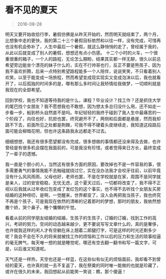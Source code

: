 # 看不见的夏天

> 2016-08-28

明天又要开始收拾行李，暑假仿佛是从昨天开始的，然而明天就结束了，两个月，比想象中走的更快，我的第二十三个暑假目标依然和以往一样，没有完成，可惜再也没有机会弥补了，人生中最后一个暑假，就这么静悄悄的走了，曾经属于我的，从此以后就变成了别人的暑假，想想还有点小伤感。 十二个小时的火车，一个很重很重的箱子，一个人的路程，无论怎么期盼，结果其实都一样无聊，很久以前总希望旁边能坐个漂亮的妹子什么的，实在不行帅哥也行，反正不要是熊孩子，因为我不喜欢折腾，后来一点特别希望路程能多一个人陪伴，说说笑笑，不只看着别人欢笑，以至于能变成一场旅程，然而希望变成现实现实又变成泡沫以后，我也就看开了，以后孤独的时间多的是，哪有那么多时间让我矫情给我做梦，一切顺利就是我现在的全部希望。

回到学校，我也不知道等待我的是什么，课程？毕业设计？找工作？还是抓住大学的尾巴找个女朋友？我不愿想我也不敢想，因为想太多总归没什么用，还不如走一步看一步，船到桥头自然直不是吗。年纪轻轻的我终于碰到了我人生中最痛苦的一个阶段了，向往也好，抗拒也罢，终究避开不了，两侧和后面都是悬崖，然而我却跳不下去，前面所见之处都是荆棘，可我不得不硬着头皮继续走，我知道这段路后面可能会柳暗花明，但也许这条路我永远都走不过去。

细细想想，我还有很多愿望都没有完成，很多想做的事情都还没来得及去做，也许曾经是有很多机会摆在我面前的，可是我没有珍惜，或者觉得来日方长，最终变成了一辈子的遗憾。

我一直是个胆小的人，当然这有很多方面的原因，要改掉也不是一件容易的事，很多需要勇气的事情我能不去触碰就绕过它，实在没办法我才会咬牙往前，以前毕竟没有什么风风雨雨，父母也好，老师也罢，不是在学校就是在家，周围不是同学就是亲人，过的安安稳稳，无忧无虑，这个夏天过后，一切都将改变了，我不得不正视以后我就从过年收红包变成了发红包的这个事实，也不得不去听找个女朋友买房结婚的这种唠叨，是啊，一觉醒来，世界都变了，没人会再把我当孩子，我也终究不再是个孩子，可是我现在依然的清晰的记着那时的梦想，那时的朋友，我依然想撒个娇，哭个鼻子，睡个慵懒的午觉。

看着从前的同学朋友结婚的结婚，生孩子的生孩子，订婚的订婚，找到工作的高兴，考研的努力。空间的动态越来越少，更不要说写写文章什么的，真的是奢侈，也许就我这样的闲人才有空躺在床上翘着二郎腿打字，可是这样的时光还剩多少呢？我会不会在不久的将来就被找工作的烦恼和工作以后的压力和生活的琐事给逼的毫无脾气，每天唯一想的就是睡觉呢，哪还有空去翻一翻书和写一篇文字，可是，以后谁又知道呢。

天气还是一样热，天空也还是一样蓝，在这些似有似无的烦恼面前，我却看不到曾经的夏天，也许真的就一去不复返了，我在祭奠的同时唯一能做的也就是珍藏了，或许在很久的未来，我回想起从前能笑一笑说：瞧，那个傻逼！